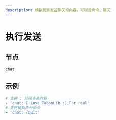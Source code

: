 ```yaml
---
description: 模拟玩家发送聊天框内容，可以是命令、聊天
---
```


# 执行发送

## 节点

```text
chat
```

## 示例

```yaml
# 支持 ; 分隔多条内容
- 'chat: I Love TabooLib :);For real'
# 支持模拟执行命令
- 'chat: /quit'
```

